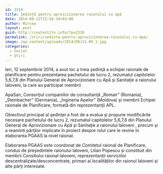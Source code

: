 ```yaml
---
id: 2319
title: Ședință pentru aprovizionarea raionului cu apă
date: 2014-09-12T15:58:34+03:00
author: Mircea
layout: post
guid: http://costestitv.info/?p=2319
permalink: /stiri/sedinta-pentru-aprovizionarea-raionului-cu-apa/
image: /wp-content/uploads/2014/09/11.09_1.jpg
categories:
  - Social
  - Știri
---
```

Ieri, 12 septembrie 2014, a avut loc a treia şedinţă a echipei raionale de planificare pentru prezentarea pachetului de lucru 2, rezumatul capitolelor 5,6,7,8 din Planului General de Aprovizionare cu Apă şi Sanitaţie a raionului Ialoveni, la care au participat membrii<!--more-->

ApaSan, Consorţiul companiilor de consultanță „Romair&#8221; (Romania), „Steinbacher&#8221; (Germania), „Ingineria Apelor&#8221; (Moldova) şi membrii Echipei raionale de Planificare, formată din reprezentanţii APL.

Obiectivul principal al şedinţei a fost de a evalua şi propune modificările necesare pachetului de lucru 2, rezumatul capitolelor 5,6,7,8 din Planului General de Aprovizionare cu Apă şi Sanitaţie a raionului Ialoveni , precum şi a reaminti părţilor implicate în proiect despre rolul care le revine în elaborarea PGAAS la nivel raional.

Elaborarea PGAAS este coordonat de Comitetul raional de Planificare, condus de președintele raionului Ialoveni, Lilian Popescu și constituit din membrii Consiliului raional Ialoveni, reprezentanții serviciilor descentralizate/desconcentrate, primari ai localităților din raionul Ialoveni și alte părți interesate.